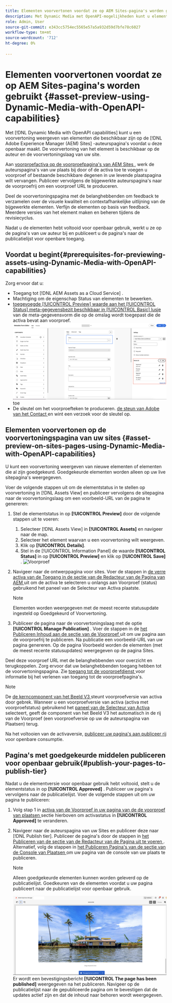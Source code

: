 ```yaml
---
title: Elementen voorvertonen voordat ze op AEM Sites-pagina's worden gebruikt
description: Met Dynamic Media met OpenAPI-mogelijkheden kunt u elementen voorvertonen op voorvertoningspagina's van Adobe Experience Manager (AEM)-sites. Met deze voorvertoning van elementen kunnen u en uw belanghebbenden de updates van uw elementen controleren en valideren voordat u de auteurspagina's (met bijgewerkte elementen) voor openbaar gebruik publiceert.
role: Admin, User
source-git-commit: e343cc5754ec5565e57a5a932d59d7bfe78c6027
workflow-type: tm+mt
source-wordcount: '712'
ht-degree: 0%

---
```



# Elementen voorvertonen voordat ze op AEM Sites-pagina&#39;s worden gebruikt {#asset-preview-using-Dynamic-Media-with-OpenAPI-capabilities}

Met [!DNL Dynamic Media with OpenAPI capabilities] kunt u een voorvertoning weergeven van elementen die beschikbaar zijn op de [!DNL Adobe Experience Manager (AEM) Sites] -auteurspagina&#39;s voordat u deze openbaar maakt. De voorvertoning van het element is beschikbaar op de auteur en de voorvertoningslaag van uw site.

Aan [ voorproefactiva op de voorproefpagina&#39;s van AEM Sites ](#asset-preview-on-sites-pages-using-Dynamic-Media-with-OpenAPI-capabilities), werk de auteurspagina&#39;s van uw plaats bij door of de activa toe te voegen u voorproef of bestaande beschikbare degenen in uw levende plaatspagina wilt vervangen. Publiceer vervolgens de bijgewerkte auteurspagina&#39;s naar de voorproefrij om een voorproef URL te produceren.

Deel de voorvertoningspagina met de belanghebbenden om feedback te verzamelen over de visuele kwaliteit en contextafhankelijke uitlijning van de bijgewerkte elementen. Verfijn de elementen op basis van feedback. Meerdere versies van het element maken en beheren tijdens de revisiecyclus.

Nadat u de elementen hebt voltooid voor openbaar gebruik, werkt u ze op de pagina&#39;s van uw auteur bij en publiceert u de pagina&#39;s naar de publicatielijst voor openbare toegang.

## Voordat u begint{#prerequisites-for-previewing-assets-using-Dynamic-Media-with-OpenAPI-capabilities}

Zorg ervoor dat u:

* Toegang tot [!DNL AEM Assets as a Cloud Service] .
* Machtiging om de eigenschap Status van elementen te bewerken.
* [ toegevoegde [!UICONTROL Preview] waarde aan het [!UICONTROL  Status] meta-gegevensbezit beschikbaar in [!UICONTROL Basic] lusje ](/help/assets/metadata-assets-view.md#edit-metadata-forms) van de meta-gegevensvorm die op de omslag wordt toegepast die de activa bevat aan voorproef.
  ![ voeg de optie van de Voorproef ](/help/assets/assets/metedata-form-preview.png) toe
* De sleutel om het voorproefteken te produceren. [ de steun van Adobe van het Contact ](https://helpx.adobe.com/in/contact.html) en wint een verzoek voor de sleutel op.

## Elementen voorvertonen op de voorvertoningspagina van uw sites {#asset-preview-on-sites-pages-using-Dynamic-Media-with-OpenAPI-capabilities}

U kunt een voorvertoning weergeven van nieuwe elementen of elementen die al zijn goedgekeurd. Goedgekeurde elementen worden alleen op uw live sitepagina&#39;s weergegeven.

Voer de volgende stappen uit om de elementstatus in te stellen op voorvertoning in [!DNL Assets View] en publiceer vervolgens de sitepagina naar de voorvertoningslaag om een voorbeeld-URL van de pagina te genereren:

1. Stel de elementstatus in op **[!UICONTROL Preview]** door de volgende stappen uit te voeren:

   1. Selecteer [!DNL Assets View] in **[!UICONTROL Assets]** en navigeer naar de map.
   1. Selecteer het element waarvan u een voorvertoning wilt weergeven.
   1. Klik op **[!UICONTROL Details]**.
   1. Stel in de [!UICONTROL Information Panel] de waarde **[!UICONTROL Status]** in op **[!UICONTROL Preview]** en klik op **[!UICONTROL Save]** .
      ![ Voorproef ](/help/assets/assets/preview-boat-at-bay.png)

1. Navigeer naar de ontwerppagina voor sites. Voer de stappen in [ de verre activa van de Toegang in de sectie van de Redacteur van de Pagina van AEM ](/help/assets/integrate-remote-approved-assets-with-sites.md#access-remote-assets-in-aem-page-editor) uit om de activa te selecteren u onlangs aan Voorproef (status) gebruikend het paneel van de Selecteur van Activa plaatste.

   >[!NOTE]
   >
   > Elementen worden weergegeven met de meest recente statusupdate ingesteld op Goedgekeurd of Voorvertoning.

1. Publiceer de pagina naar de voorvertoningslaag met de optie **[!UICONTROL Manage Publication]** . Voer de stappen in de [ het Publiceren Inhoud aan de sectie van de Voorproef ](https://experienceleague.adobe.com/en/docs/experience-manager-cloud-service/content/sites/authoring/sites-console/previewing-content) uit om uw pagina aan de voorproefrij te publiceren. Na publicatie een voorbeeld-URL van uw pagina genereren. Op de pagina Voorbeeld worden de elementen (met de meest recente statusupdates) weergegeven op de pagina Sites.

Deel deze voorproef URL met de belanghebbenden voor overzicht en terugkoppelen. Zorg ervoor dat uw belanghebbenden toegang hebben tot de voorvertoningspagina. Zie [ toegang tot de voorproefdienst ](https://experienceleague.adobe.com/en/docs/experience-manager-cloud-service/content/implementing/using-cloud-manager/manage-environments#access-preview-service) voor informatie bij het verlenen van toegang tot de voorproefpagina&#39;s.

>[!NOTE]
>
>De [ de kerncomponent van het Beeld V3 ](https://experienceleague.adobe.com/en/docs/experience-manager-core-components/using/wcm-components/image#version-and-compatibility) steunt voorproefversie van activa door gebrek. Wanneer u een voorproefversie van activa (activa met voorproefstatus) gebruikend het [ paneel van de Selecteur van Activa ](https://experienceleague.adobe.com/en/docs/experience-manager-cloud-service/content/assets/manage/asset-selector/asset-selector-upload) selecteert, geeft de component van het Beeld V3 het automatisch in de rij van de Voorproef (een voorproefversie op uw de auteurspagina van Plaatsen) terug.

Na het voltooien van de activaversie, [ publiceer uw pagina&#39;s aan publiceer rij ](#publish-your-pages-to-publish-tier) voor openbare consumptie.

## Pagina&#39;s met goedgekeurde middelen publiceren voor openbaar gebruik{#publish-your-pages-to-publish-tier}

Nadat u de elementversie voor openbaar gebruik hebt voltooid, stelt u de elementstatus in op **[!UICONTROL Approved]** . Publiceer uw pagina&#39;s vervolgens naar de publicatielijst. Voer de volgende stappen uit om uw pagina te publiceren:

1. Volg stap 1 in [ activa van de Voorproef in uw pagina van de de voorproef van plaatsen ](#asset-preview-on-sites-pages-using-Dynamic-Media-with-OpenAPI-capabilities) sectie hierboven om activastatus in **[!UICONTROL Approved]** te veranderen.
1. Navigeer naar de auteurspagina van uw Sites en publiceer deze naar [!DNL Publish tier]. Publiceer de pagina&#39;s door de stappen in [ het Publiceren van de sectie van de Redacteur van de Pagina uit te voeren ](https://experienceleague.adobe.com/en/docs/experience-manager-cloud-service/content/sites/authoring/page-editor/publishing#publishing-from-the-page-editor).
Alternatief, volg de stappen in [ het Publiceren Pagina&#39;s van de sectie van de Console van Plaatsen ](https://experienceleague.adobe.com/en/docs/experience-manager-cloud-service/content/sites/authoring/sites-console/publishing-pages#publishing-from-the-sites-console) om uw pagina van de console van uw plaats te publiceren.

   >[!NOTE]
   >
   > Alleen goedgekeurde elementen kunnen worden geleverd op de publicatielijst. Goedkeuren van de elementen voordat u uw pagina publiceert naar de publicatielijst voor openbaar gebruik.

   ![ de pagina is gepubliceerd ](/help/assets/assets/the-page-has-been-publushed.png)
Er wordt een bevestigingsbericht **[!UICONTROL The page has been published]** weergegeven na het publiceren. Navigeer op de publicatielijst naar de gepubliceerde pagina om te bevestigen dat de updates actief zijn en dat de inhoud naar behoren wordt weergegeven.

